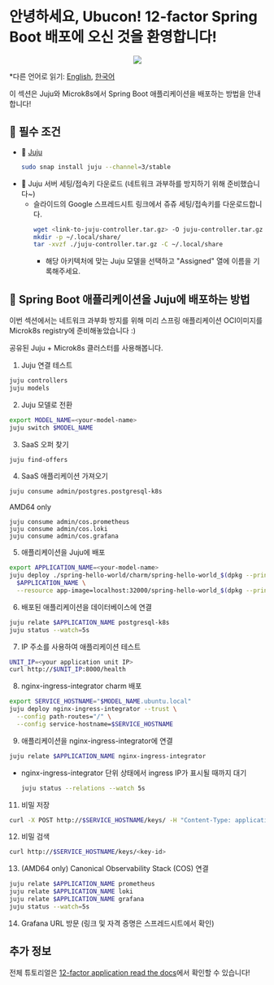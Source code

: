 # 안녕하세요, Ubucon! 12-factor Spring Boot 배포에 오신 것을 환영합니다!

<p align="center">
    <img src="https://res.cloudinary.com/canonical/image/fetch/f_auto,q_auto,fl_sanitize,w_450,h_366/https://assets.ubuntu.com/v1/8e1d3bf5-juju-hero-juju.is.svg">
</p>

\*다른 언어로 읽기: [English](README.md), [한국어](README.ko.md)

이 섹션은 Juju와 Microk8s에서 Spring Boot 애플리케이션을 배포하는 방법을 안내합니다!

## 📝 필수 조건

- 🔮 [Juju](https://juju.is/)
  ```bash
  sudo snap install juju --channel=3/stable
  ```
- 🔑 Juju 서버 세팅/접속키 다운로드 (네트워크 과부하를 방지하기 위해 준비했습니다~)
  - 슬라이드의 Google 스프레드시트 링크에서 쥬쥬 세팅/접속키를 다운로드합니다.
    ```bash
    wget <link-to-juju-controller.tar.gz> -O juju-controller.tar.gz
    mkdir -p ~/.local/share/
    tar -xvzf ./juju-controller.tar.gz -C ~/.local/share
    ```
    - 해당 아키텍처에 맞는 Juju 모델을 선택하고 "Assigned" 열에 이름을 기록해주세요.

## 🚀 Spring Boot 애플리케이션을 Juju에 배포하는 방법

이번 섹션에서는 네트워크 과부화 방지를 위해 미리 스프링 애플리케이션 OCI이미지를 Microk8s registry에 준비해놓았습니다 :)

공유된 Juju + Microk8s 클러스터를 사용해봅니다.

1. Juju 연결 테스트

```bash
juju controllers
juju models
```

2. Juju 모델로 전환

```bash
export MODEL_NAME=<your-model-name>
juju switch $MODEL_NAME
```

3. SaaS 오퍼 찾기

```bash
juju find-offers
```

4. SaaS 애플리케이션 가져오기

```bash
juju consume admin/postgres.postgresql-k8s
```

AMD64 only
```
juju consume admin/cos.prometheus
juju consume admin/cos.loki
juju consume admin/cos.grafana
```

5. 애플리케이션을 Juju에 배포

```bash
export APPLICATION_NAME=<your-model-name>
juju deploy ./spring-hello-world/charm/spring-hello-world_$(dpkg --print-architecture).charm \
  $APPLICATION_NAME \
  --resource app-image=localhost:32000/spring-hello-world_$(dpkg --print-architecture):0.1
```

6. 배포된 애플리케이션을 데이터베이스에 연결

```bash
juju relate $APPLICATION_NAME postgresql-k8s
juju status --watch=5s
```

7. IP 주소를 사용하여 애플리케이션 테스트

```bash
UNIT_IP=<your application unit IP>
curl http://$UNIT_IP:8000/health
```

8. nginx-ingress-integrator charm 배포

```bash
export SERVICE_HOSTNAME="$MODEL_NAME.ubuntu.local"
juju deploy nginx-ingress-integrator --trust \
  --config path-routes="/" \
  --config service-hostname=$SERVICE_HOSTNAME
```

9. 애플리케이션을 nginx-ingress-integrator에 연결

```bash
juju relate $APPLICATION_NAME nginx-ingress-integrator
```

   - nginx-ingress-integrator 단위 상태에서 ingress IP가 표시될 때까지 대기

      ```bash
      juju status --relations --watch 5s
      ```

11. 비밀 저장

```bash
curl -X POST http://$SERVICE_HOSTNAME/keys/ -H "Content-Type: application/json" --data '{"value": "저 사실 민초파입니다."}' -Lkv
```

12. 비밀 검색

```bash
curl http://$SERVICE_HOSTNAME/keys/<key-id>
```

13. (AMD64 only) Canonical Observability Stack (COS) 연결

```bash
juju relate $APPLICATION_NAME prometheus
juju relate $APPLICATION_NAME loki
juju relate $APPLICATION_NAME grafana
juju status --watch=5s
```

14. Grafana URL 방문 (링크 및 자격 증명은 스프레드시트에서 확인)

## 추가 정보

전체 튜토리얼은 [12-factor application read the docs](https://canonical-12-factor-app-support.readthedocs-hosted.com/latest/tutorial/)에서 확인할 수 있습니다!
